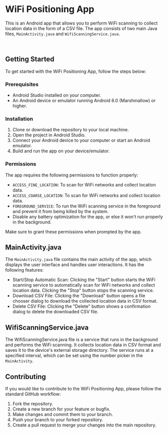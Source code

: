# WiFi Positioning App

This is an Android app that allows you to perform WiFi scanning to collect location data in the form of a CSV file. The app consists of two main Java files,      `MainActivity.java` and `WifiScanningService.java`.

<br/>

## Getting Started

To get started with the WiFi Positioning App, follow the steps below:

### Prerequisites
- Android Studio installed on your computer.
- An Android device or emulator running Android 6.0 (Marshmallow) or higher.

### Installation

1. Clone or download the repository to your local machine.
2. Open the project in Android Studio.
3. Connect your Android device to your computer or start an Android emulator.
4. Build and run the app on your device/emulator.

### Permissions

The app requires the following permissions to function properly:

- `ACCESS_FINE_LOCATION`: To scan for WiFi networks and collect location data.
- `ACCESS_COARSE_LOCATION`: To scan for WiFi networks and collect location data.
- `FOREGROUND_SERVICE`: To run the WiFi scanning service in the foreground and prevent it from being killed by the system.
- Disable any battery optimization for the app, or else it won't run properly in the background.

Make sure to grant these permissions when prompted by the app.


## MainActivity.java

The `MainActivity.java` file contains the main activity of the app, which displays the user interface and handles user interactions. It has the following features:

- Start/Stop Automatic Scan: Clicking the "Start" button starts the WiFi scanning service to automatically scan for WiFi networks and collect location data. Clicking the "Stop" button stops the scanning service.
- Download CSV File: Clicking the "Download" button opens a file chooser dialog to download the collected location data in CSV format.
- Delete CSV File: Clicking the "Delete" button shows a confirmation dialog to delete the downloaded CSV file.

## WifiScanningService.java

The WifiScanningService.java file is a service that runs in the background and performs the WiFi scanning. It collects location data in CSV format and saves it to the device's external storage directory. The service runs at a specified interval, which can be set using the number picker in the `MainActivity`.

## Contributing

If you would like to contribute to the WiFi Positioning App, please follow the standard GitHub workflow:

1. Fork the repository.
2. Create a new branch for your feature or bugfix.
3. Make changes and commit them to your branch.
4. Push your branch to your forked repository.
5. Create a pull request to merge your changes into the main repository.
